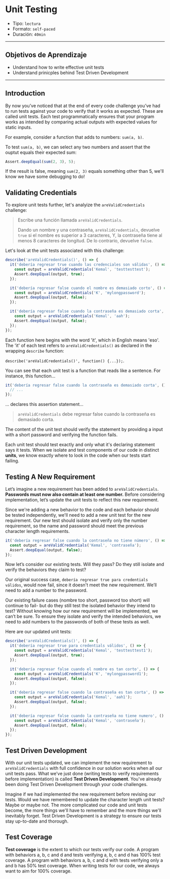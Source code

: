 # Unit Testing

- Tipo: `lectura`
- Formato: `self-paced`
- Duración: `40min`

***

## Objetivos de Aprendizaje

- Understand how to write effective unit tests
- Understand prinicples behind Test Driven Development

***

## Introduction

By now you’ve noticed that at the end of every code challenge you’ve had to run
tests against your code to verify that it works as expected. These are called
unit tests. Each test programmatically ensures that your program works as
intended by comparing actual outputs with expected values for static inputs.

For example, consider a function that adds to numbers: `sum(a, b)`.

To test `sum(a, b)`, we can select any two numbers and assert that the ouptut
equals their expected sum:

```javascript
Assert.deepEqual(sum(2, 3), 5);
```

If the result is false, meaning `sum(2, 3)` equals something other than 5, we'll
know we have some debugging to do!

## Validating Credentials

To explore unit tests further, let's analyize the `areValidCredentials`
challenge:

> Escribe una función llamada `areValidCredentials`.
>
> Dando un nombre y una contraseña, `areValidCredentials`, devuelve `true` si el
> nombre es superior a 3 caracteres, Y, la contraseña tiene al menos 8
> caracteres de longitud. De lo contrario, devuelve `false`.

Let's look at the unit tests associated with this challenge:

```javascript
describe('areValidCredentials()', () => {
  it('debería regresar true cuando las credenciales son válidas', () => {
    const output = areValidCredentials('Kemal', 'testtesttest');
    Assert.deepEqual(output, true);
  });

  it('debería regresar false cuando el nombre es demasiado corto', () => {
    const output = areValidCredentials('K', 'mylongpassword');
    Assert.deepEqual(output, false);
  });

  it('debería regresar false cuando la contraseña es demasiado corta', () => {
    const output = areValidCredentials('Kemal', 'aah');
    Assert.deepEqual(output, false);
  });
});
```

Each function here begins with the word 'it', which in English means 'eso'. The
'it' of each test refers to `areValidCredentials()` as declared in the wrapping
`describe` function:

`describe('areValidCredentials()', function() {...});`.

You can see that each unit test is a function that reads like a sentence. For
instance, this function...

```js
it('debería regresar false cuando la contraseña es demasiado corta', () => {
  // ...
});
```

... declares this assertion statement...

> `areValidCredentials` debe regresar false cuando la contraseña es demasiado
> corta.

The content of the unit test should verify the statement by providing a input
with a short password and verifying the function fails.

Each unit test should test exactly and only what it's declaring statement says
it tests. When we isolate and test components of our code in distinct **units**,
we know exactly where to look in the code when our tests start failing.

## Testing A New Requirement

Let’s imagine a new requirement has been added to `areValidCredentials`.
**Passwords must now also contain at least one number.** Before considering
implementation, let’s update the unit tests to reflect this new requirement.

Since we're adding a new behavior to the code and each behavior should be tested
independently, we'll need to add a new unit test for the new requirement. Our
new test should isolate and verify only the number requirement, so the name and
password should meet the previous character length requirements.

```javascript
it('debería regresar false cuando la contraseña no tiene número', () => {
  const output = areValidCredentials('Kemal', 'contraseña');
  Assert.deepEqual(output, false);
});
```

Now let’s consider our existing tests. Will they pass? Do they still isolate and
verify the behaviors they claim to test?

Our original success case, `debería regresar true para credentials válidos`,
would now fail, since it doesn't meet the new requirement. We’ll need to add a
number to the password.

Our existing failure cases (nombre too short, password too short) will continue
to fail- but do they still test the isolated behavior they intend to test?
Without knowing how our new requirement will be implemented, we can’t be sure.
To ensure they isolate and verify the intended behaviors, we need to add numbers
to the passwords of both of these tests as well.

Here are our updated unit tests:

```javascript
describe('areValidCredentials()', () => {
  it('debería regresar true para credentials válidos', () => {
    const output = areValidCredentials('Kemal', 'testtesttest1');
    Assert.deepEqual(output, true);
  });

  it('debería regresar false cuando el nombre es tan corto', () => {
    const output = areValidCredentials('K', 'mylongpassword1');
    Assert.deepEqual(output, false);
  });

  it('debería regresar false cuando la contraseña es tan corta', () => {
    const output = areValidCredentials('Kemal', 'aah1');
    Assert.deepEqual(output, false);
  });

  it('debería regresar false cuando la contraseña no tiene numero', () => {
    const output = areValidCredentials('Kemal', 'contraseña');
    Assert.deepEqual(output, false);
  });
});
```

## Test Driven Development

With our unit tests updated, we can implement the new requirement to
`areValidCredentials` with full confidence in our solution works when all our
unit tests pass. What we’ve just done (writing tests to verify requirements
before implementation) is called **Test Driven Development**. You've already
been doing Test Driven Development through your code challenges.

Imagine if we had implemented the new requirement before revising our tests.
Would we have remembered to update the character length unit tests? Maybe or
maybe not. The more complicated our code and unit tests become, the more things
we'll have to remember and the more things we'll inevitably forget. Test Driven
Development is a strategy to ensure our tests stay up-to-date and thorough.

## Test Coverage

**Test coverage** is the extent to which our tests verify our code. A program
with behaviors a, b, c and d and tests verifying a, b, c and d has 100% test
coverage. A program with behaviors a, b, c and d with tests verifying only a and
b has 50% test coverage. When writing tests for our code, we always want to aim
for 100% coverage.

